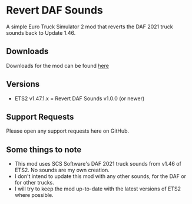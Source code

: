 # Revert DAF Sounds
A simple Euro Truck Simulator 2 mod that reverts the DAF 2021 truck sounds back to Update 1.46.

## Downloads

Downloads for the mod can be found [here](https://github.com/TheClassic36/Revert-DAF-Sounds/releases)

## Versions

* ETS2 v1.47.1.x = Revert DAF Sounds v1.0.0 (or newer)

## Support Requests
Please open any support requests here on GitHub.

## Some things to note
* This mod uses SCS Software's DAF 2021 truck sounds from v1.46 of ETS2. No sounds are my own creation.
* I don't intend to update this mod with any other sounds, for the DAF or for other trucks.
* I will try to keep the mod up-to-date with the latest versions of ETS2 where possible.